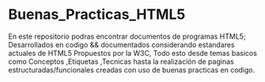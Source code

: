 # Buenas_Practicas_HTML5
En este repositorio podras encontrar documentos de programas HTML5; Desarrollados en codigo && documentados considerando estandares actuales de HTML5 Propuestos por la W3C,
Todo esto desde temas basicos como Conceptos ,Etiquetas ,Tecnicas hasta la realización de paginas estructuradas/funcionales creadas con uso de buenas practicas en codigo.
